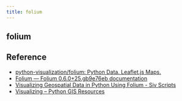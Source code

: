 ```yaml
---
title: folium
---
```


## folium


## Reference
* [python\-visualization/folium: Python Data\. Leaflet\.js Maps\.](https://github.com/python-visualization/folium)
* [Folium — Folium 0\.6\.0\+25\.gb9e76eb documentation](http://python-visualization.github.io/folium/)
* [Visualizing Geospatial Data in Python Using Folium \- Siv Scripts](https://alysivji.github.io/getting-started-with-folium.html)
* [Visualizing – Python GIS Resources](https://pythongisresources.wordpress.com/tag/visualizing+toolkit/)
